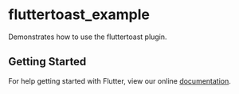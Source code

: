 # fluttertoast_example

Demonstrates how to use the fluttertoast plugin.

## Getting Started

For help getting started with Flutter, view our online
[documentation](https://flutter.io/).
